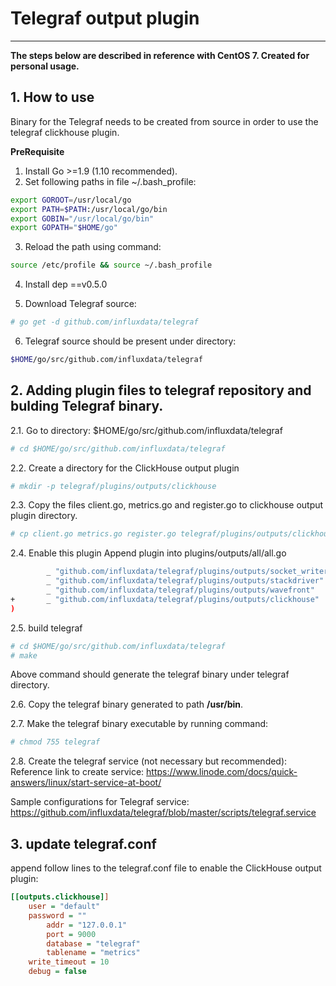 # Telegraf output plugin 
-----

**The steps below are described in reference with CentOS 7. Created for personal usage.**

## 1. How to use

Binary for the Telegraf needs to be created from source in order to use the telegraf clickhouse plugin.

**PreRequisite**

1. Install Go >=1.9 (1.10 recommended).
2. Set following paths in file ~/.bash_profile: 
```bash
export GOROOT=/usr/local/go
export PATH=$PATH:/usr/local/go/bin
export GOBIN="/usr/local/go/bin"
export GOPATH="$HOME/go"
```
3. Reload the path using command: 
```bash
source /etc/profile && source ~/.bash_profile
```
4. Install dep ==v0.5.0

5. Download Telegraf source: 
```bash
# go get -d github.com/influxdata/telegraf
```
6. Telegraf source should be present under directory:
```bash
$HOME/go/src/github.com/influxdata/telegraf
```


## 2. Adding plugin files to telegraf repository and bulding Telegraf binary.

2.1. Go to directory: $HOME/go/src/github.com/influxdata/telegraf
```bash
# cd $HOME/go/src/github.com/influxdata/telegraf
```
2.2. Create a directory for the ClickHouse output plugin

```bash
# mkdir -p telegraf/plugins/outputs/clickhouse
```

2.3. Copy the files client.go, metrics.go and register.go to clickhouse output plugin directory.

```bash
# cp client.go metrics.go register.go telegraf/plugins/outputs/clickhouse
```

2.4. Enable this plugin
Append plugin into plugins/outputs/all/all.go
```bash
        _ "github.com/influxdata/telegraf/plugins/outputs/socket_writer"
        _ "github.com/influxdata/telegraf/plugins/outputs/stackdriver"
        _ "github.com/influxdata/telegraf/plugins/outputs/wavefront"
+       _ "github.com/influxdata/telegraf/plugins/outputs/clickhouse"
)
```
2.5. build telegraf 

```bash
# cd $HOME/go/src/github.com/influxdata/telegraf
# make
```
Above command should generate the telegraf binary under telegraf directory.

2.6. Copy the telegraf binary generated to path **/usr/bin**.

2.7. Make the telegraf binary executable by running command:
```bash
# chmod 755 telegraf
```
2.8. Create the telegraf service (not necessary but recommended):
Reference link to create service: https://www.linode.com/docs/quick-answers/linux/start-service-at-boot/

Sample configurations for Telegraf service: https://github.com/influxdata/telegraf/blob/master/scripts/telegraf.service


## 3. update telegraf.conf
append follow lines to the telegraf.conf file to enable the ClickHouse output plugin:

```ini
[[outputs.clickhouse]]
	user = "default"
	password = ""
        addr = "127.0.0.1"
        port = 9000
        database = "telegraf"
        tablename = "metrics"
	write_timeout = 10
	debug = false
```
